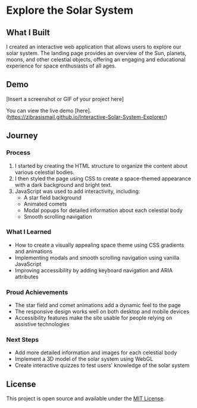 # Explore the Solar System

## What I Built

I created an interactive web application that allows users to explore our solar system. The landing page provides an overview of the Sun, planets, moons, and other celestial objects, offering an engaging and educational experience for space enthusiasts of all ages.

## Demo

[Insert a screenshot or GIF of your project here]

You can view the live demo [here]. (https://zibrasismail.github.io/Interactive-Solar-System-Explorer/)

## Journey

### Process

1. I started by creating the HTML structure to organize the content about various celestial bodies.
2. I then styled the page using CSS to create a space-themed appearance with a dark background and bright text.
3. JavaScript was used to add interactivity, including:
   - A star field background
   - Animated comets
   - Modal popups for detailed information about each celestial body
   - Smooth scrolling navigation

### What I Learned

- How to create a visually appealing space theme using CSS gradients and animations
- Implementing modals and smooth scrolling navigation using vanilla JavaScript
- Improving accessibility by adding keyboard navigation and ARIA attributes

### Proud Achievements

- The star field and comet animations add a dynamic feel to the page
- The responsive design works well on both desktop and mobile devices
- Accessibility features make the site usable for people relying on assistive technologies

### Next Steps

- Add more detailed information and images for each celestial body
- Implement a 3D model of the solar system using WebGL
- Create interactive quizzes to test users' knowledge of the solar system

## License

This project is open source and available under the [MIT License](LICENSE).
